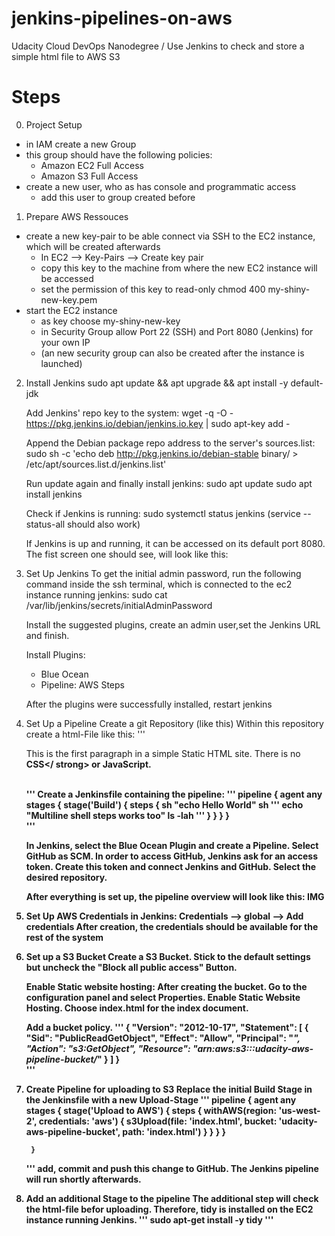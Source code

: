 # jenkins-pipelines-on-aws
Udacity Cloud DevOps Nanodegree / Use Jenkins to check and store a simple html file to AWS S3

# Steps
0. Project Setup
* in IAM create a new Group
* this group should have the following policies:
    - Amazon EC2 Full Access
    - Amazon S3 Full Access
* create a new user, who as has console and programmatic access
    - add this user to group created before 
1. Prepare AWS Ressouces
* create a new key-pair to be able connect via SSH to the EC2 instance, which will be created afterwards
  * In EC2 --> Key-Pairs --> Create key pair
  * copy this key to the machine from where the new EC2 instance will be accessed
  * set the permission of this key to read-only 
    chmod 400 my-shiny-new-key.pem
* start the EC2 instance
    * as key choose my-shiny-new-key
    * in Security Group allow Port 22 (SSH) and Port 8080 (Jenkins) for your own IP 
    * (an new security group can also be created after the instance is launched)  

2. Install Jenkins
    sudo apt update && apt upgrade && apt install -y default-jdk

    Add Jenkins' repo key to the system:
    wget -q -O - https://pkg.jenkins.io/debian/jenkins.io.key | sudo apt-key add -

    Append the Debian package repo address to the server's sources.list:
    sudo sh -c 'echo deb http://pkg.jenkins.io/debian-stable binary/ > /etc/apt/sources.list.d/jenkins.list'

    Run update again and finally install jenkins:
    sudo apt update
    sudo apt install jenkins

    Check if Jenkins is running:
    sudo systemctl status jenkins (service --status-all should also work)

    If Jenkins is up and running, it can be accessed on its default port 8080. The fist screen one should see, will look like this:

3. Set Up Jenkins
    To get the initial admin password, run the following command inside the ssh terminal, which is connected to the ec2 instance running jenkins:
    sudo cat /var/lib/jenkins/secrets/initialAdminPassword

    Install the suggested plugins, create an admin user,set the Jenkins URL and finish.

    Install Plugins:
    - Blue Ocean
    - Pipeline: AWS Steps

    After the plugins were successfully installed, restart jenkins

4. Set Up a Pipeline
    Create a git Repository (like this)
    Within this repository create a html-File like this:
    '''
        <!doctype html>
        <html>
            <head>
                <title>Static HTML Site</title>
            </head>
            <body>
                <p>This is the first paragraph in a simple  Static HTML site. There is no <strong>CSS</  strong> or <strong>JavaScript</script>.</p>
            </body>
        </html>        
    '''
    Create a Jenkinsfile containing the pipeline:
    '''
        pipeline {
            agent any
            stages {
                stage('Build') {
                    steps {
                        sh "echo Hello World"
                        sh '''
                            echo "Multiline shell steps works too"
                            ls -lah
                        '''
                    }
                }
            }
        }    
    '''

    In Jenkins, select the Blue Ocean Plugin and create a Pipeline.
    Select GitHub as SCM.
    In order to access GitHub, Jenkins ask for an access token. Create this token and connect Jenkins and GitHub.
    Select the desired repository.

    After everything is set up, the pipeline overview will look like this:
    IMG

5. Set Up AWS Credentials in Jenkins:
    Credentials --> global --> Add credentials
    After creation, the credentials should be available for the rest of the system 

6. Set up a S3 Bucket
    Create a S3 Bucket. Stick to the default settings but uncheck the "Block all public access" Button.

    Enable Static website hosting:
    After creating the bucket. Go to the configuration panel and select Properties. Enable Static Website Hosting. Choose index.html for the index document.

    Add a bucket policy.
    '''
        {
            "Version": "2012-10-17",
            "Statement": [
                {
                    "Sid": "PublicReadGetObject",
                    "Effect": "Allow",
                    "Principal": "*",
                    "Action": "s3:GetObject",
                    "Resource": "arn:aws:s3:::udacity-aws-pipeline-bucket/*"
                }
            ]
        }    
    '''

7. Create Pipeline for uploading to S3
   Replace the initial Build Stage in the Jenkinsfile with a new Upload-Stage
   '''
        pipeline {
            agent any
            stages {
                stage('Upload to AWS') {
                    steps {
                        withAWS(region: 'us-west-2', credentials: 'aws') {
                            s3Upload(file: 'index.html', bucket: 'udacity-aws-pipeline-bucket', path: 'index.html')
                        }
                    }
                }
            }

        }   
   '''
   add, commit and push this change to GitHub. The Jenkins pipeline will run shortly afterwards.

8. Add an additional Stage to the pipeline
    The additional step will check the html-file befor uploading.
    Therefore, tidy is installed on the EC2 instance running Jenkins.
    '''
    sudo apt-get install -y tidy
    '''
